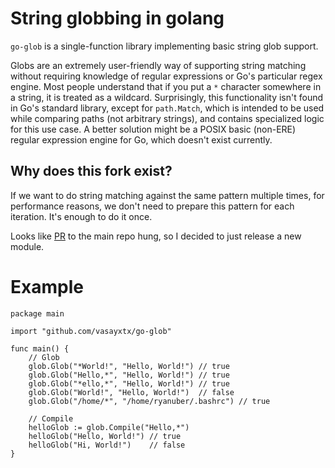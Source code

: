 # String globbing in golang

`go-glob` is a single-function library implementing basic string glob support.

Globs are an extremely user-friendly way of supporting string matching without
requiring knowledge of regular expressions or Go's particular regex engine. Most
people understand that if you put a `*` character somewhere in a string, it is
treated as a wildcard. Surprisingly, this functionality isn't found in Go's
standard library, except for `path.Match`, which is intended to be used while
comparing paths (not arbitrary strings), and contains specialized logic for this
use case. A better solution might be a POSIX basic (non-ERE) regular expression
engine for Go, which doesn't exist currently.

## Why does this fork exist?

If we want to do string matching against the same pattern multiple times,
for performance reasons, we don't need to prepare this pattern for each iteration.
It's enough to do it once.

Looks like [PR](https://github.com/ryanuber/go-glob/pull/7) to the main repo hung, so I decided to just release a new module.

Example
=======

```
package main

import "github.com/vasayxtx/go-glob"

func main() {
    // Glob
    glob.Glob("*World!", "Hello, World!") // true
    glob.Glob("Hello,*", "Hello, World!") // true
    glob.Glob("*ello,*", "Hello, World!") // true
    glob.Glob("World!", "Hello, World!")  // false
    glob.Glob("/home/*", "/home/ryanuber/.bashrc") // true
    
    // Compile
    helloGlob := glob.Compile("Hello,*")
    helloGlob("Hello, World!") // true
    helloGlob("Hi, World!")    // false
}
```

